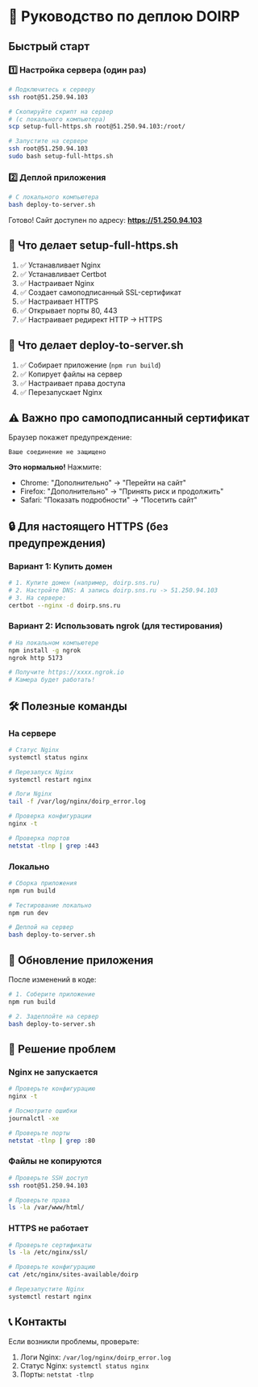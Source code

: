 # 🚀 Руководство по деплою DOIRP

## Быстрый старт

### 1️⃣ Настройка сервера (один раз)

```bash
# Подключитесь к серверу
ssh root@51.250.94.103

# Скопируйте скрипт на сервер
# (с локального компьютера)
scp setup-full-https.sh root@51.250.94.103:/root/

# Запустите на сервере
ssh root@51.250.94.103
sudo bash setup-full-https.sh
```

### 2️⃣ Деплой приложения

```bash
# С локального компьютера
bash deploy-to-server.sh
```

Готово! Сайт доступен по адресу: **https://51.250.94.103**

## 📝 Что делает setup-full-https.sh

1. ✅ Устанавливает Nginx
2. ✅ Устанавливает Certbot
3. ✅ Настраивает Nginx
4. ✅ Создает самоподписанный SSL-сертификат
5. ✅ Настраивает HTTPS
6. ✅ Открывает порты 80, 443
7. ✅ Настраивает редирект HTTP -> HTTPS

## 📝 Что делает deploy-to-server.sh

1. ✅ Собирает приложение (`npm run build`)
2. ✅ Копирует файлы на сервер
3. ✅ Настраивает права доступа
4. ✅ Перезапускает Nginx

## ⚠️ Важно про самоподписанный сертификат

Браузер покажет предупреждение:
```
Ваше соединение не защищено
```

**Это нормально!** Нажмите:
- Chrome: "Дополнительно" → "Перейти на сайт"
- Firefox: "Дополнительно" → "Принять риск и продолжить"
- Safari: "Показать подробности" → "Посетить сайт"

## 🔒 Для настоящего HTTPS (без предупреждения)

### Вариант 1: Купить домен

```bash
# 1. Купите домен (например, doirp.sns.ru)
# 2. Настройте DNS: A запись doirp.sns.ru -> 51.250.94.103
# 3. На сервере:
certbot --nginx -d doirp.sns.ru
```

### Вариант 2: Использовать ngrok (для тестирования)

```bash
# На локальном компьютере
npm install -g ngrok
ngrok http 5173

# Получите https://xxxx.ngrok.io
# Камера будет работать!
```

## 🛠️ Полезные команды

### На сервере

```bash
# Статус Nginx
systemctl status nginx

# Перезапуск Nginx
systemctl restart nginx

# Логи Nginx
tail -f /var/log/nginx/doirp_error.log

# Проверка конфигурации
nginx -t

# Проверка портов
netstat -tlnp | grep :443
```

### Локально

```bash
# Сборка приложения
npm run build

# Тестирование локально
npm run dev

# Деплой на сервер
bash deploy-to-server.sh
```

## 🔧 Обновление приложения

После изменений в коде:

```bash
# 1. Соберите приложение
npm run build

# 2. Задеплойте на сервер
bash deploy-to-server.sh
```

## 🐛 Решение проблем

### Nginx не запускается

```bash
# Проверьте конфигурацию
nginx -t

# Посмотрите ошибки
journalctl -xe

# Проверьте порты
netstat -tlnp | grep :80
```

### Файлы не копируются

```bash
# Проверьте SSH доступ
ssh root@51.250.94.103

# Проверьте права
ls -la /var/www/html/
```

### HTTPS не работает

```bash
# Проверьте сертификаты
ls -la /etc/nginx/ssl/

# Проверьте конфигурацию
cat /etc/nginx/sites-available/doirp

# Перезапустите Nginx
systemctl restart nginx
```

## 📞 Контакты

Если возникли проблемы, проверьте:
1. Логи Nginx: `/var/log/nginx/doirp_error.log`
2. Статус Nginx: `systemctl status nginx`
3. Порты: `netstat -tlnp`

